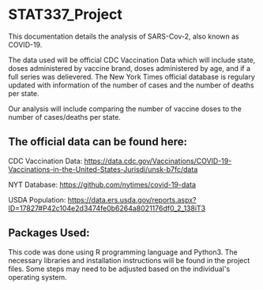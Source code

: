 # STAT337_Project

This documentation details the analysis of SARS-Cov-2, also known as COVID-19. 

The data used will be official CDC Vaccination Data which will include state, doses administered by vaccine brand, doses administered by age, and if a full series was delievered. The New York Times official database is regulary updated with information of the number of cases and the number of deaths per state. 

Our analysis will include comparing the number of vaccine doses to the number of cases/deaths per state. 

## The official data can be found here:
CDC Vaccination Data: https://data.cdc.gov/Vaccinations/COVID-19-Vaccinations-in-the-United-States-Jurisdi/unsk-b7fc/data

NYT Database: https://github.com/nytimes/covid-19-data

USDA Population: https://data.ers.usda.gov/reports.aspx?ID=17827#P42c104e2d3474fe0b6264a8021176df0_2_138iT3

## Packages Used:
This code was done using R programming language and Python3. The necessary libraries and installation instructions will be found in the project files. Some steps may need to be adjusted based on the individual's operating system.
